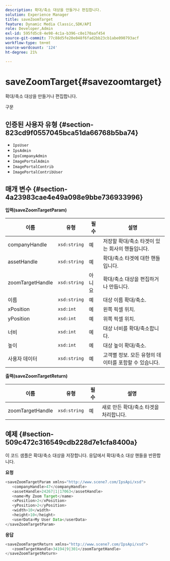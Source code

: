 ```yaml
---
description: 확대/축소 대상을 만들거나 편집합니다.
solution: Experience Manager
title: saveZoomTarget
feature: Dynamic Media Classic,SDK/API
role: Developer,Admin
exl-id: 595fd5c8-4e98-4c1a-b396-c8e170aaf454
source-git-commit: 77c88d5fe20e048f6fad2bb23cb1abe090793acf
workflow-type: tm+mt
source-wordcount: '124'
ht-degree: 21%

---
```


# saveZoomTarget{#savezoomtarget}

확대/축소 대상을 만들거나 편집합니다.

구문

## 인증된 사용자 유형 {#section-823cd9f0557045bca51da66768b5ba74}

* `IpsUser`
* `IpsAdmin`
* `IpsCompanyAdmin`
* `ImagePortalAdmin`
* `ImagePortalContrib`
* `ImagePortalContribUser`

## 매개 변수 {#section-4a23983cae4e49a098e9bbe736933996}

**입력(saveZoomTargetParam)**

| 이름 | 유형 | 필수 | 설명 |
|---|---|---|---|
| companyHandle | `xsd:string` | 예 | 저장할 확대/축소 타겟이 있는 회사의 핸들입니다. |
| assetHandle | `xsd:string` | 예 | 확대/축소 타겟에 대한 핸들입니다. |
| zoomTargetHandle | `xsd:string` | 아니요 | 확대/축소 대상을 편집하거나 만듭니다. |
| 이름 | `xsd:string` | 예 | 대상 이름 확대/축소. |
| xPosition | `xsd:int` | 예 | 왼쪽 픽셀 위치. |
| yPosition | `xsd:int` | 예 | 위쪽 픽셀 위치. |
| 너비 | `xsd:int` | 예 | 대상 너비를 확대/축소합니다. |
| 높이 | `xsd:int` | 예 | 대상 높이 확대/축소. |
| 사용자 데이터 | `xsd:string` | 예 | 고객별 정보. 모든 유형의 데이터를 포함할 수 있습니다. |

**출력(saveZoomTargetReturn)**

| 이름 | 유형 | 필수 | 설명 |
|---|---|---|---|
| zoomTargetHandle | `xsd:string` | 예 | 새로 만든 확대/축소 타겟을 처리합니다. |

## 예제 {#section-509c472c316549cdb228d7e1cfa8400a}

이 코드 샘플은 확대/축소 대상을 저장합니다. 응답에서 확대/축소 대상 핸들을 반환합니다.

**요청**

```java
<saveZoomTargetParam xmlns="http://www.scene7.com/IpsApi/xsd">
   <companyHandle>47</companyHandle>
   <assetHandle>24267|1|17063</assetHandle>
   <name>My Zoom Target</name>
   <xPosition>2</xPosition>
   <yPosition>2</yPosition>
   <width>10</width>
   <height>10</height>
   <userData>My User Data</userData>
</saveZoomTargetParam>
```

**응답**

```java
<saveZoomTargetReturn xmlns="http://www.scene7.com/IpsApi/xsd">
   <zoomTargetHandle>34194|9|301</zoomTargetHandle>
</saveZoomTargetReturn>
```
